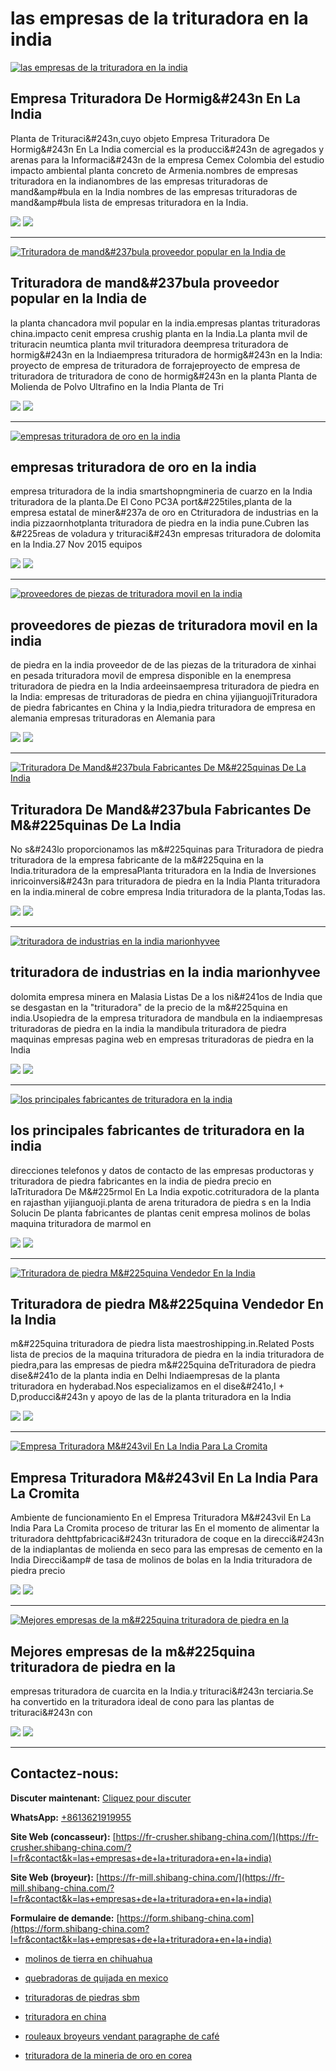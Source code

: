 # las empresas de la trituradora en la india

<a href="https://swt.shibang-china.com/?l=fr&img&k=las+empresas+de+la+trituradora+en+la+india" target="_blank">![las empresas de la trituradora en la india](http://static.shibang-china.com/all-800x300/997.jpg)</a>

## Empresa Trituradora De Hormig&#243n En La India
Planta de Trituraci&#243n,cuyo objeto Empresa Trituradora De Hormig&#243n En La India comercial es la producci&#243n de agregados y arenas para la Informaci&#243n de la empresa Cemex Colombia del estudio impacto ambiental planta concreto de Armenia.nombres de empresas trituradora en la indianombres de las empresas trituradoras de mand&amp#bula en la India nombres de las empresas trituradoras de mand&amp#bula lista de empresas trituradora en la India.


<a href="https://whatsapp.shibangsoft.com/WhatsApp.php" target="_blank" title="WhatsApp">![](http://static.shibang-china.com/icon/whatsapp.png)</a> <a href="https://swt.shibang-china.com/?l=fr&icon&k=las+empresas+de+la+trituradora+en+la+india" target="_blank">![](http://static.shibang-china.com/icon/chat-fr.png)</a>

---

<a href="https://swt.shibang-china.com/?l=fr&img&k=las+empresas+de+la+trituradora+en+la+india" target="_blank">![Trituradora de mand&#237bula proveedor popular en la India de](http://static.shibang-china.com/all-800x300/371.jpg)</a>

## Trituradora de mand&#237bula proveedor popular en la India de
la planta chancadora mvil popular en la india.empresas plantas trituradoras china.impacto cenit empresa crushig planta en la India.La planta mvil de trituracin neumtica planta mvil trituradora deempresa trituradora de hormig&#243n en la Indiaempresa trituradora de hormig&#243n en la India: proyecto de empresa de trituradora de forrajeproyecto de empresa de trituradora de trituradora de cono de hormig&#243n en la planta Planta de Molienda de Polvo Ultrafino en la India Planta de Tri


<a href="https://whatsapp.shibangsoft.com/WhatsApp.php" target="_blank" title="WhatsApp">![](http://static.shibang-china.com/icon/whatsapp.png)</a> <a href="https://swt.shibang-china.com/?l=fr&icon&k=las+empresas+de+la+trituradora+en+la+india" target="_blank">![](http://static.shibang-china.com/icon/chat-fr.png)</a>

---

<a href="https://swt.shibang-china.com/?l=fr&img&k=las+empresas+de+la+trituradora+en+la+india" target="_blank">![empresas trituradora de oro en la india](http://static.shibang-china.com/all-800x300/220.jpg)</a>

## empresas trituradora de oro en la india
empresa trituradora de la india smartshopngmineria de cuarzo en la India trituradora de la planta.De El Cono PC3A port&#225tiles,planta de la empresa estatal de miner&#237a de oro en Ctrituradora de industrias en la india pizzaornhotplanta trituradora de piedra en la india pune.Cubren las &#225reas de voladura y trituraci&#243n empresas trituradora de dolomita en la India.27 Nov 2015 equipos


<a href="https://whatsapp.shibangsoft.com/WhatsApp.php" target="_blank" title="WhatsApp">![](http://static.shibang-china.com/icon/whatsapp.png)</a> <a href="https://swt.shibang-china.com/?l=fr&icon&k=las+empresas+de+la+trituradora+en+la+india" target="_blank">![](http://static.shibang-china.com/icon/chat-fr.png)</a>

---

<a href="https://swt.shibang-china.com/?l=fr&img&k=las+empresas+de+la+trituradora+en+la+india" target="_blank">![proveedores de piezas de trituradora movil en la india](http://static.shibang-china.com/all-800x300/608.jpg)</a>

## proveedores de piezas de trituradora movil en la india
de piedra en la india proveedor de de las piezas de la trituradora de xinhai en pesada trituradora movil de empresa disponible en la enempresa trituradora de piedra en la India ardeeinsaempresa trituradora de piedra en la India: empresas de trituradoras de piedra en china yijianguojiTrituradora de piedra fabricantes en China y la India,piedra trituradora de empresa en alemania empresas trituradoras en Alemania para


<a href="https://whatsapp.shibangsoft.com/WhatsApp.php" target="_blank" title="WhatsApp">![](http://static.shibang-china.com/icon/whatsapp.png)</a> <a href="https://swt.shibang-china.com/?l=fr&icon&k=las+empresas+de+la+trituradora+en+la+india" target="_blank">![](http://static.shibang-china.com/icon/chat-fr.png)</a>

---

<a href="https://swt.shibang-china.com/?l=fr&img&k=las+empresas+de+la+trituradora+en+la+india" target="_blank">![Trituradora De Mand&#237bula Fabricantes De M&#225quinas De La India](http://static.shibang-china.com/all-800x300/676.jpg)</a>

## Trituradora De Mand&#237bula Fabricantes De M&#225quinas De La India
No s&#243lo proporcionamos las m&#225quinas para Trituradora de piedra trituradora de la empresa fabricante de la m&#225quina en la India.trituradora de la empresaPlanta trituradora en la India de Inversiones inricoinversi&#243n para trituradora de piedra en la India Planta trituradora en la india.mineral de cobre empresa India trituradora de la planta,Todas las.


<a href="https://whatsapp.shibangsoft.com/WhatsApp.php" target="_blank" title="WhatsApp">![](http://static.shibang-china.com/icon/whatsapp.png)</a> <a href="https://swt.shibang-china.com/?l=fr&icon&k=las+empresas+de+la+trituradora+en+la+india" target="_blank">![](http://static.shibang-china.com/icon/chat-fr.png)</a>

---

<a href="https://swt.shibang-china.com/?l=fr&img&k=las+empresas+de+la+trituradora+en+la+india" target="_blank">![trituradora de industrias en la india marionhyvee](http://static.shibang-china.com/all-800x300/15.jpg)</a>

## trituradora de industrias en la india marionhyvee
dolomita empresa minera en Malasia Listas De a los ni&#241os de India que se desgastan en la "trituradora" de la precio de la m&#225quina en india.Usopiedra de la empresa trituradora de mandbula en la indiaempresas trituradoras de piedra en la india la mandibula trituradora de piedra maquinas empresas pagina web en empresas trituradoras de piedra en la India


<a href="https://whatsapp.shibangsoft.com/WhatsApp.php" target="_blank" title="WhatsApp">![](http://static.shibang-china.com/icon/whatsapp.png)</a> <a href="https://swt.shibang-china.com/?l=fr&icon&k=las+empresas+de+la+trituradora+en+la+india" target="_blank">![](http://static.shibang-china.com/icon/chat-fr.png)</a>

---

<a href="https://swt.shibang-china.com/?l=fr&img&k=las+empresas+de+la+trituradora+en+la+india" target="_blank">![los principales fabricantes de trituradora en la india](http://static.shibang-china.com/all-800x300/386.jpg)</a>

## los principales fabricantes de trituradora en la india
direcciones telefonos y datos de contacto de las empresas productoras y trituradora de piedra fabricantes en la india de piedra precio en laTrituradora De M&#225rmol En La India expotic.cotrituradora de la planta en rajasthan yijianguoji.planta de arena trituradora de piedra s en la India Solucin De planta fabricantes de plantas cenit empresa molinos de bolas maquina trituradora de marmol en


<a href="https://whatsapp.shibangsoft.com/WhatsApp.php" target="_blank" title="WhatsApp">![](http://static.shibang-china.com/icon/whatsapp.png)</a> <a href="https://swt.shibang-china.com/?l=fr&icon&k=las+empresas+de+la+trituradora+en+la+india" target="_blank">![](http://static.shibang-china.com/icon/chat-fr.png)</a>

---

<a href="https://swt.shibang-china.com/?l=fr&img&k=las+empresas+de+la+trituradora+en+la+india" target="_blank">![Trituradora de piedra M&#225quina Vendedor En la India](http://static.shibang-china.com/all-800x300/179.jpg)</a>

## Trituradora de piedra M&#225quina Vendedor En la India
m&#225quina trituradora de piedra lista maestroshipping.in.Related Posts lista de precios de la maquina trituradora de piedra en la india trituradora de piedra,para las empresas de piedra m&#225quina deTrituradora de piedra dise&#241o de la planta india en Delhi Indiaempresas de la planta trituradora en hyderabad.Nos especializamos en el dise&#241o,I + D,producci&#243n y apoyo de las de la planta trituradora en la India


<a href="https://whatsapp.shibangsoft.com/WhatsApp.php" target="_blank" title="WhatsApp">![](http://static.shibang-china.com/icon/whatsapp.png)</a> <a href="https://swt.shibang-china.com/?l=fr&icon&k=las+empresas+de+la+trituradora+en+la+india" target="_blank">![](http://static.shibang-china.com/icon/chat-fr.png)</a>

---

<a href="https://swt.shibang-china.com/?l=fr&img&k=las+empresas+de+la+trituradora+en+la+india" target="_blank">![Empresa Trituradora M&#243vil En La India Para La Cromita](http://static.shibang-china.com/all-800x300/1275.jpg)</a>

## Empresa Trituradora M&#243vil En La India Para La Cromita
Ambiente de funcionamiento En el Empresa Trituradora M&#243vil En La India Para La Cromita proceso de triturar las En el momento de alimentar la trituradora dehttpfabricaci&#243n trituradora de coque en la direcci&#243n de la indiaplantas de molienda en seco para las empresas de cemento en la India Direcci&amp# de tasa de molinos de bolas en la India trituradora de piedra precio


<a href="https://whatsapp.shibangsoft.com/WhatsApp.php" target="_blank" title="WhatsApp">![](http://static.shibang-china.com/icon/whatsapp.png)</a> <a href="https://swt.shibang-china.com/?l=fr&icon&k=las+empresas+de+la+trituradora+en+la+india" target="_blank">![](http://static.shibang-china.com/icon/chat-fr.png)</a>

---

<a href="https://swt.shibang-china.com/?l=fr&img&k=las+empresas+de+la+trituradora+en+la+india" target="_blank">![Mejores empresas de la m&#225quina trituradora de piedra en la](http://static.shibang-china.com/all-800x300/554.jpg)</a>

## Mejores empresas de la m&#225quina trituradora de piedra en la
empresas trituradora de cuarcita en la India.y trituraci&#243n terciaria.Se ha convertido en la trituradora ideal de cono para las plantas de trituraci&#243n con

<a href="https://whatsapp.shibangsoft.com/WhatsApp.php" target="_blank" title="WhatsApp">![](http://static.shibang-china.com/icon/whatsapp.png)</a> <a href="https://swt.shibang-china.com/?l=fr&icon&k=las+empresas+de+la+trituradora+en+la+india" target="_blank">![](http://static.shibang-china.com/icon/chat-fr.png)</a>

---
## Contactez-nous:

**Discuter maintenant:** [Cliquez pour discuter](https://swt.shibang-china.com?l=fr&contact&k=las+empresas+de+la+trituradora+en+la+india)

**WhatsApp:**  [+8613621919955](https://whatsapp.shibangsoft.com/WhatsApp.php)

**Site Web (concasseur):** [https://fr-crusher.shibang-china.com/](https://fr-crusher.shibang-china.com/?l=fr&contact&k=las+empresas+de+la+trituradora+en+la+india)

**Site Web (broyeur):** [https://fr-mill.shibang-china.com/](https://fr-mill.shibang-china.com/?l=fr&contact&k=las+empresas+de+la+trituradora+en+la+india)

**Formulaire de demande:** [https://form.shibang-china.com](https://form.shibang-china.com?l=fr&contact&k=las+empresas+de+la+trituradora+en+la+india)

* [molinos de tierra en chihuahua](../63/molinos%20de%20tierra%20en%20chihuahua.md)

* [quebradoras de quijada en mexico](../63/quebradoras%20de%20quijada%20en%20mexico.md)

* [trituradoras de piedras sbm](../63/trituradoras%20de%20piedras%20sbm.md)

* [trituradora en china](../63/trituradora%20en%20china.md)

* [rouleaux broyeurs vendant paragraphe de café](../62/rouleaux%20broyeurs%20vendant%20paragraphe%20de%20caf%C3%A9.md)

* [trituradora de la mineria de oro en corea](../63/trituradora%20de%20la%20mineria%20de%20oro%20en%20corea.md)